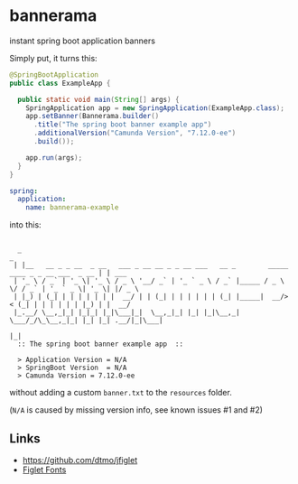 # bannerama

instant spring boot application banners

Simply put, it turns this:

```java
@SpringBootApplication
public class ExampleApp {

  public static void main(String[] args) {
    SpringApplication app = new SpringApplication(ExampleApp.class);
    app.setBanner(Bannerama.builder()
      .title("The spring boot banner example app")
      .additionalVersion("Camunda Version", "7.12.0-ee")
      .build());

    app.run(args);
  }
}
```

```yaml
spring:
  application:
    name: bannerama-example
```

into this:

```text

  _                                                                                           _      
 | |__   __ _ _ __  _ __   ___ _ __ __ _ _ __ ___   __ _        _____  ____ _ _ __ ___  _ __ | | ___ 
 | '_ \ / _` | '_ \| '_ \ / _ \ '__/ _` | '_ ` _ \ / _` |_____ / _ \ \/ / _` | '_ ` _ \| '_ \| |/ _ \
 | |_) | (_| | | | | | | |  __/ | | (_| | | | | | | (_| |_____|  __/>  < (_| | | | | | | |_) | |  __/
 |_.__/ \__,_|_| |_|_| |_|\___|_|  \__,_|_| |_| |_|\__,_|      \___/_/\_\__,_|_| |_| |_| .__/|_|\___|
                                                                                       |_|           
  :: The spring boot banner example app  ::

  > Application Version	= N/A
  > SpringBoot Version 	= N/A
  > Camunda Version	= 7.12.0-ee

```

without adding a custom `banner.txt` to the `resources` folder.

(`N/A` is caused by missing version info, see known issues #1 and #2)

## Links

* <https://github.com/dtmo/jfiglet>
* [Figlet Fonts](http://www.figlet.org/fontdb.cgi)
